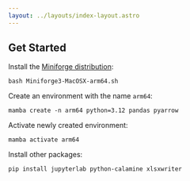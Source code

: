 ```yaml
---
layout: ../layouts/index-layout.astro
---
```


## Get Started

Install the [Miniforge distribution](https://github.com/conda-forge/miniforge):
```shell
bash Miniforge3-MacOSX-arm64.sh
```

Create an environment with the name `arm64`:
```shell
mamba create -n arm64 python=3.12 pandas pyarrow
```

Activate newly created environment:
```shell
mamba activate arm64
```

Install other packages:
```shell
pip install jupyterlab python-calamine xlsxwriter
```